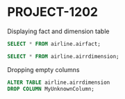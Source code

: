 # PROJECT-1202
Displaying fact and dimension table
```sql
SELECT * FROM airline.airfact;

SELECT * FROM airline.airrdimension;

```
Dropping empty columns
```sql
ALTER TABLE airline.airrdimension
DROP COLUMN MyUnknownColumn;

```
